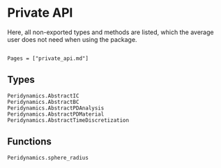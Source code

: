 # Private API

Here, all non-exported types and methods are listed, which the average user does not need when using the package.

```@meta

```

```@index
Pages = ["private_api.md"]
```

## Types
```@docs
Peridynamics.AbstractIC
Peridynamics.AbstractBC
Peridynamics.AbstractPDAnalysis
Peridynamics.AbstractPDMaterial
Peridynamics.AbstractTimeDiscretization
```

## Functions
```@docs
Peridynamics.sphere_radius
```